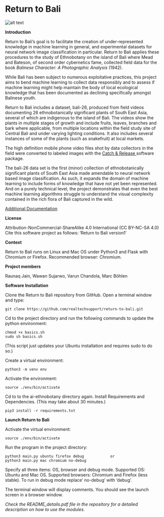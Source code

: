 # Return to Bali

![alt text](https://github.com/realtechsupport/return-to-bali/blob/master/snakefruit_bamboo_dragonfuit.png?raw=true)

<b>Introduction</b>

Return to Bali’s goal is to facilitate the creation of under-represented knowledge in machine learning in general, and experimental datasets for neural network image classification in particular. Return to Bali applies these procedures to the study of Ethnobotany on the island of Bali where Mead and Bateson, of second order cybernetics fame, collected field data for the book <i>Balinese Character: A Photographic Analysis </i> (1942). 

While Bali has been subject to numerous exploitative practices, this project aims to bend machine learning to collect data responsibly and to assess if machine learning might help maintain the body of local ecological knowledge that has been documented as declining specifically amongst Balinese youth. 

Return to Bali includes a dataset, bali-26, produced from field videos documenting 26 ethnobotanically significant plants of South East Asia, several of which are
indigenous to the island of Bali. The videos show the plants in multiple stages of growth and include fruits, leaves, branches and bark where applicable, from
multiple locations within the field study site of Central Bali and under varying lighting conditions. It also includes several instances of some of the plants (such as snakefruit) at local markets.

The high definition mobile phone video files shot by data collectors in the field were converted to labeled images with the <a href="https://github.com/realtechsupport/c-plus-r"> Catch & Release </a> software package.

The bali-26 data set is the first (minor) collection of ethnobotanically significant plants of South East Asia made amendable to neural network based image classification. As such, it
expands the domain of machine learning to include forms of knowledge that have not yet been represented. And on a purely technical level, the project demonstrates
that even the best machine learning algorithms struggle to understand the visual complexity contained in the rich flora of Bali captured in the wild.

<a href="http://www.realtechsupport.org/new_works/return2bali.html">Additional Documentation</a>

<b>License</b>

Attribution-NonCommercial-ShareAlike 4.0 International (CC BY-NC-SA 4.0)
Cite this software project as follows: ‘Return to Bali version1’


<b>Context</b>

Return to Bali runs on Linux and Mac OS under Python3 and Flask with Chromium or Firefox. 
Recommended browser: Chromium.


<b>Project members</b>

Raunaq Jain, Wawan Sujarwo, Varun Chandola, Marc Böhlen



<b>Software Installation</b>

Clone the Return to Bali repository from GitHub.
Open a terminal window and type:

	git clone https://github.com/realtechsupport/return-to-bali.git
 

Cd to the project directory and run the following commands to update the python environment:

	chmod +x basics.sh
	sudo sh basics.sh

(This script just updates your Ubuntu installation and requires sudo to do so.)


Create a virtual environment:

	python3 -m venv env

Activate the environment:

	source ./env/bin/activate

Cd to to the ai-ethnobotany directory again. Install Requirements and Dependencies.
(This may take about 30 minutes.)

	pip3 install -r requirements.txt


<b>Launch Return to Bali</b>

Activate the virtual environment:

	source ./env/bin/activate
	
Run the program in the project directory:

	python3 main.py ubuntu firefox debug 			or 
	python3 main.py mac chromium no-debug

Specify all three items: OS, browser and debug mode. Supported OS: Ubuntu and Mac OS. 
Supported browsers: Chromium and Firefox (less stable). To run in debug mode replace’ no-debug’ with ‘debug’. 

The terminal window will display comments. You should see the launch screen in a browser window.


<i>Check the README_details.pdf file in the repository for a detailed description on how to use the modules.</i>
